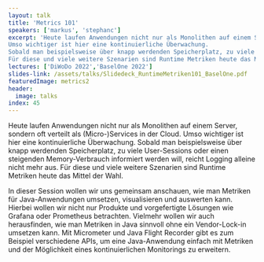 ```yaml
---
layout: talk
title: 'Metrics 101'
speakers: ['markus', 'stephanc']
excerpt: 'Heute laufen Anwendungen nicht nur als Monolithen auf einem Server, sondern oft verteilt als (Micro-)Services in der Cloud.
Umso wichtiger ist hier eine kontinuierliche Überwachung.
Sobald man beispielsweise über knapp werdenden Speicherplatz, zu viele User-Sessions oder einen steigenden Memory-Verbrauch informiert werden will, reicht Logging alleine nicht mehr aus.
Für diese und viele weitere Szenarien sind Runtime Metriken heute das Mittel der Wahl.'
lectures: ['DiWoDo 2022','BaselOne 2022']
slides-link: /assets/talks/Slidedeck_RuntimeMetriken101_BaselOne.pdf
featuredImage: metrics2
header:
  image: talks
index: 45
---
```


Heute laufen Anwendungen nicht nur als Monolithen auf einem Server, sondern oft verteilt als (Micro-)Services in der Cloud.
Umso wichtiger ist hier eine kontinuierliche Überwachung.
Sobald man beispielsweise über knapp werdenden Speicherplatz, zu viele User-Sessions oder einen steigenden Memory-Verbrauch informiert werden will, reicht Logging alleine nicht mehr aus.
Für diese und viele weitere Szenarien sind Runtime Metriken heute das Mittel der Wahl.

In dieser Session wollen wir uns gemeinsam anschauen, wie man Metriken für Java-Anwendungen umsetzen, visualisieren und auswerten kann.
Hierbei wollen wir nicht nur Produkte und vorgefertigte Lösungen wie Grafana oder Prometheus betrachten.
Vielmehr wollen wir auch herausfinden, wie man Metriken in Java sinnvoll ohne ein Vendor-Lock-in umsetzen kann.
Mit Micrometer und Java Flight Recorder gibt es zum Beispiel verschiedene APIs, um eine Java-Anwendung einfach mit Metriken und der Möglichkeit eines kontinuierlichen Monitorings zu erweitern.
